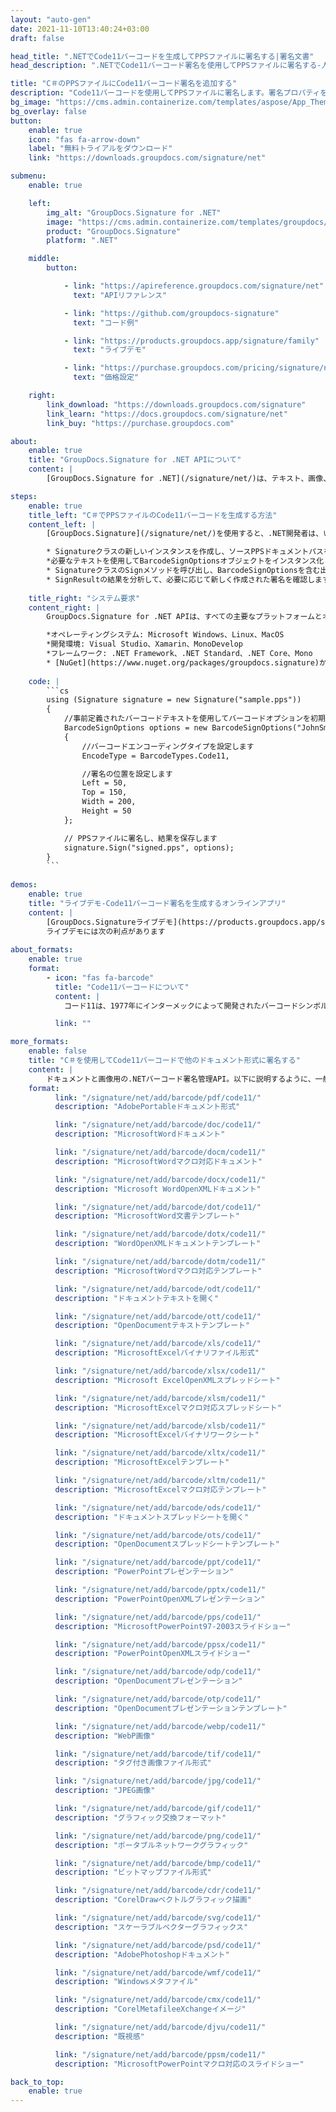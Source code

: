 ```yaml
---
layout: "auto-gen"
date: 2021-11-10T13:40:24+03:00
draft: false

head_title: ".NETでCode11バーコードを生成してPPSファイルに署名する|署名文書"
head_description: ".NETでCode11バーコード署名を使用してPPSファイルに署名する-人気のあるビジネスドキュメントや画像ファイル形式にバーコードを追加します."

title: "C＃のPPSファイルにCode11バーコード署名を追加する"
description: "Code11バーコードを使用してPPSファイルに署名します。署名プロパティを操作し、ニーズに合ったドキュメント内で高度な署名オプションを設定します."
bg_image: "https://cms.admin.containerize.com/templates/aspose/App_Themes/V3/images/bg/header1.png"
bg_overlay: false
button:
    enable: true
    icon: "fas fa-arrow-down"
    label: "無料トライアルをダウンロード"
    link: "https://downloads.groupdocs.com/signature/net"

submenu:
    enable: true

    left:
        img_alt: "GroupDocs.Signature for .NET"
        image: "https://cms.admin.containerize.com/templates/groupdocs/images/product-logos/90x90-noborder/groupdocs-signature-net.png"
        product: "GroupDocs.Signature"
        platform: ".NET"

    middle:
        button:

            - link: "https://apireference.groupdocs.com/signature/net"
              text: "APIリファレンス"

            - link: "https://github.com/groupdocs-signature"
              text: "コード例"

            - link: "https://products.groupdocs.app/signature/family"
              text: "ライブデモ"

            - link: "https://purchase.groupdocs.com/pricing/signature/net"
              text: "価格設定"

    right:
        link_download: "https://downloads.groupdocs.com/signature"
        link_learn: "https://docs.groupdocs.com/signature/net"
        link_buy: "https://purchase.groupdocs.com"

about:
    enable: true
    title: "GroupDocs.Signature for .NET APIについて"
    content: |
        [GroupDocs.Signature for .NET](/signature/net/)は、テキスト、画像、バーコード、スタンプ、フォームフィールド、QRコード、メタデータなどのさまざまな署名タイプを使用してデジタルドキュメントに電子署名するネイティブ.NETAPIです。ユーザーは、PDF、Microsoft Word、Excelワークシート、PowerPointプレゼンテーション、Adobe Photoshop、メタファイル、および画像ファイル形式内のデジタル署名を追加、編集、検証、削除、および検索でき、必要に応じて署名プロパティをカスタマイズするための追加サポートがあります。

steps:
    enable: true
    title_left: "C＃でPPSファイルのCode11バーコードを生成する方法"
    content_left: |
        [GroupDocs.Signature](/signature/net/)を使用すると、.NET開発者は、いくつかの簡単な手順を実行することで、アプリケーション内のPPSファイルにCode11バーコードを簡単に追加できます。

        * Signatureクラスの新しいインスタンスを作成し、ソースPPSドキュメントパスをコンストラクターパラメーターとして渡します。
        *必要なテキストを使用してBarcodeSignOptionsオブジェクトをインスタンス化し、EncodeTypeプロパティをCode11に設定します。
        * SignatureクラスのSignメソッドを呼び出し、BarcodeSignOptionsを含む出力PPSファイル名を渡します。
        * SignResultの結果を分析して、必要に応じて新しく作成された署名を確認します。
        
    title_right: "システム要求"
    content_right: |
        GroupDocs.Signature for .NET APIは、すべての主要なプラットフォームとオペレーティングシステムでサポートされています。以下のコードを実行する前に、システムに次の前提条件がインストールされていることを確認してください。

        *オペレーティングシステム: Microsoft Windows、Linux、MacOS
        *開発環境: Visual Studio、Xamarin、MonoDevelop
        *フレームワーク: .NET Framework、.NET Standard、.NET Core、Mono
        * [NuGet](https://www.nuget.org/packages/groupdocs.signature)からGroupDocs.Signaturefor.NETの最新バージョンをダウンロードします
        
    code: |
        ```cs
        using (Signature signature = new Signature("sample.pps"))
        {
            //事前定義されたバーコードテキストを使用してバーコードオプションを初期化します
            BarcodeSignOptions options = new BarcodeSignOptions("JohnSmith")
            {
                //バーコードエンコーディングタイプを設定します
                EncodeType = BarcodeTypes.Code11,

                //署名の位置を設定します
                Left = 50,
                Top = 150,
                Width = 200,
                Height = 50
            };

            // PPSファイルに署名し、結果を保存します 
            signature.Sign("signed.pps", options);
        }
        ```
        
demos:
    enable: true
    title: "ライブデモ-Code11バーコード署名を生成するオンラインアプリ"
    content: |
        [GroupDocs.Signatureライブデモ](https://products.groupdocs.app/signature/family)サイトにアクセスして、Code11バーコードをPPSファイルに今すぐ追加してください。  
        ライブデモには次の利点があります
        
about_formats:
    enable: true
    format:
        - icon: "fas fa-barcode"
          title: "Code11バーコードについて"
          content: |
            コード11は、1977年にインターメックによって開発されたバーコードシンボルです。主に電気通信で使用されます。シンボルは、数字0〜9とダッシュ文字（-）で構成される任意の長さの文字列をエンコードできます。 12番目のコードは開始/停止文字を表し、通常は「*」として出力されます。 1つまたは2つのモジュロ11チェックディジットを含めることができます。

          link: ""

more_formats:
    enable: false
    title: "C＃を使用してCode11バーコードで他のドキュメント形式に署名する"
    content: |
        ドキュメントと画像用の.NETバーコード署名管理API。以下に説明するように、一般的なファイル形式のいくつかにバーコード署名を追加します。
    format: 
          link: "/signature/net/add/barcode/pdf/code11/"
          description: "AdobePortableドキュメント形式"

          link: "/signature/net/add/barcode/doc/code11/"
          description: "MicrosoftWordドキュメント"

          link: "/signature/net/add/barcode/docm/code11/"
          description: "MicrosoftWordマクロ対応ドキュメント"

          link: "/signature/net/add/barcode/docx/code11/"
          description: "Microsoft WordOpenXMLドキュメント"

          link: "/signature/net/add/barcode/dot/code11/"
          description: "MicrosoftWord文書テンプレート"

          link: "/signature/net/add/barcode/dotx/code11/"
          description: "WordOpenXMLドキュメントテンプレート"

          link: "/signature/net/add/barcode/dotm/code11/"
          description: "MicrosoftWordマクロ対応テンプレート"       

          link: "/signature/net/add/barcode/odt/code11/"
          description: "ドキュメントテキストを開く"

          link: "/signature/net/add/barcode/ott/code11/"
          description: "OpenDocumentテキストテンプレート"

          link: "/signature/net/add/barcode/xls/code11/"
          description: "MicrosoftExcelバイナリファイル形式"

          link: "/signature/net/add/barcode/xlsx/code11/"
          description: "Microsoft ExcelOpenXMLスプレッドシート"

          link: "/signature/net/add/barcode/xlsm/code11/"
          description: "MicrosoftExcelマクロ対応スプレッドシート"

          link: "/signature/net/add/barcode/xlsb/code11/"
          description: "MicrosoftExcelバイナリワークシート"

          link: "/signature/net/add/barcode/xltx/code11/"
          description: "MicrosoftExcelテンプレート"

          link: "/signature/net/add/barcode/xltm/code11/"
          description: "MicrosoftExcelマクロ対応テンプレート"

          link: "/signature/net/add/barcode/ods/code11/"
          description: "ドキュメントスプレッドシートを開く"

          link: "/signature/net/add/barcode/ots/code11/"
          description: "OpenDocumentスプレッドシートテンプレート"

          link: "/signature/net/add/barcode/ppt/code11/"
          description: "PowerPointプレゼンテーション"

          link: "/signature/net/add/barcode/pptx/code11/"
          description: "PowerPointOpenXMLプレゼンテーション"

          link: "/signature/net/add/barcode/pps/code11/"
          description: "MicrosoftPowerPoint97-2003スライドショー"

          link: "/signature/net/add/barcode/ppsx/code11/"
          description: "PowerPointOpenXMLスライドショー"                              

          link: "/signature/net/add/barcode/odp/code11/"
          description: "OpenDocumentプレゼンテーション"

          link: "/signature/net/add/barcode/otp/code11/"
          description: "OpenDocumentプレゼンテーションテンプレート"

          link: "/signature/net/add/barcode/webp/code11/"
          description: "WebP画像"

          link: "/signature/net/add/barcode/tif/code11/"
          description: "タグ付き画像ファイル形式"

          link: "/signature/net/add/barcode/jpg/code11/"
          description: "JPEG画像"

          link: "/signature/net/add/barcode/gif/code11/"
          description: "グラフィック交換フォーマット"

          link: "/signature/net/add/barcode/png/code11/"
          description: "ポータブルネットワークグラフィック"

          link: "/signature/net/add/barcode/bmp/code11/"
          description: "ビットマップファイル形式"

          link: "/signature/net/add/barcode/cdr/code11/"
          description: "CorelDrawベクトルグラフィック描画"

          link: "/signature/net/add/barcode/svg/code11/"
          description: "スケーラブルベクターグラフィックス"

          link: "/signature/net/add/barcode/psd/code11/"
          description: "AdobePhotoshopドキュメント"

          link: "/signature/net/add/barcode/wmf/code11/"
          description: "Windowsメタファイル"        

          link: "/signature/net/add/barcode/cmx/code11/"
          description: "CorelMetafileeXchangeイメージ"

          link: "/signature/net/add/barcode/djvu/code11/"
          description: "既視感"

          link: "/signature/net/add/barcode/ppsm/code11/"
          description: "MicrosoftPowerPointマクロ対応のスライドショー"

back_to_top:
    enable: true
---
```

